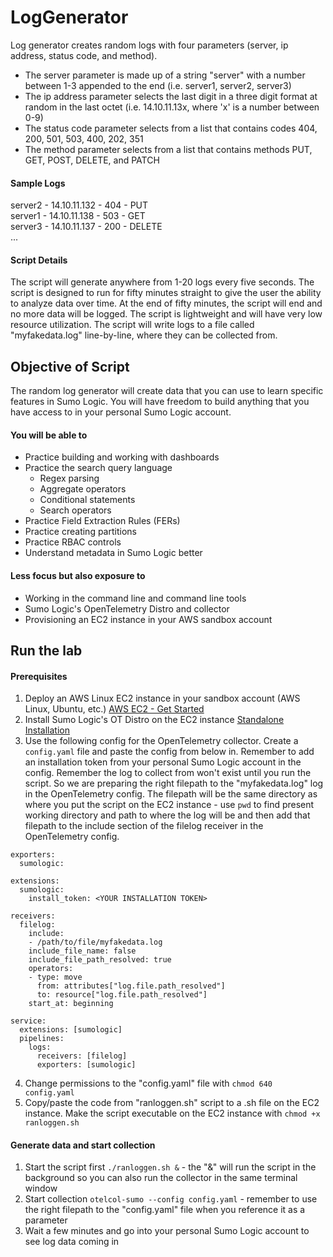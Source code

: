# LogGenerator

Log generator creates random logs with four parameters (server, ip address, status code, and method).
- The server parameter is made up of a string "server" with a number between 1-3 appended to the end (i.e. server1, server2, server3)
- The ip address parameter selects the last digit in a three digit format at random in the last octet (i.e. 14.10.11.13x, where 'x' is a number between 0-9)
- The status code parameter selects from a list that contains codes 404, 200, 501, 503, 400, 202, 351
- The method parameter selects from a list that contains methods PUT, GET, POST, DELETE, and PATCH

#### Sample Logs
server2 - 14.10.11.132 - 404 - PUT  
server1 - 14.10.11.138 - 503 - GET  
server3 - 14.10.11.137 - 200 - DELETE  
...

#### Script Details
The script will generate anywhere from 1-20 logs every five seconds.  The script is designed to run for fifty minutes straight to give the user the ability to analyze data over time.  At the end of fifty minutes, the script will end and no more data will be logged.  The script is lightweight and will have very low resource utilization.  The script will write logs to a file called "myfakedata.log" line-by-line, where they can be collected from.  

## Objective of Script
The random log generator will create data that you can use to learn specific features in Sumo Logic.  You will have freedom to build anything that you have access to in your personal Sumo Logic account.  

#### You will be able to 
- Practice building and working with dashboards 
- Practice the search query language 
  - Regex parsing
  - Aggregate operators
  - Conditional statements
  - Search operators
- Practice Field Extraction Rules (FERs)
- Practice creating partitions
- Practice RBAC controls 
- Understand metadata in Sumo Logic better

#### Less focus but also exposure to
- Working in the command line and command line tools
- Sumo Logic's OpenTelemetry Distro and collector
- Provisioning an EC2 instance in your AWS sandbox account

## Run the lab
#### Prerequisites
1. Deploy an AWS Linux EC2 instance in your sandbox account (AWS Linux, Ubuntu, etc.) [AWS EC2 - Get Started](https://docs.aws.amazon.com/AWSEC2/latest/UserGuide/EC2_GetStarted.html)
2. Install Sumo Logic's OT Distro on the EC2 instance [Standalone Installation](https://github.com/SumoLogic/sumologic-otel-collector/blob/main/docs/Installation.md#standalone)
3. Use the following config for the OpenTelemetry collector.  Create a `config.yaml` file and paste the config from below in.  Remember to add an installation token from your personal Sumo Logic account in the config.  Remember the log to collect from won't exist until you run the script.  So we are preparing the right filepath to the "myfakedata.log" log in the OpenTelemetry config.  The filepath will be the same directory as where you put the script on the EC2 instance - use `pwd` to find present working directory and path to where the log will be and then add that filepath to the include section of the filelog receiver in the OpenTelemetry config.
```
exporters:
  sumologic:

extensions:
  sumologic:
    install_token: <YOUR INSTALLATION TOKEN>

receivers:
  filelog:
    include:
    - /path/to/file/myfakedata.log
    include_file_name: false
    include_file_path_resolved: true
    operators:
    - type: move
      from: attributes["log.file.path_resolved"]
      to: resource["log.file.path_resolved"]
    start_at: beginning

service:
  extensions: [sumologic]
  pipelines:
    logs:
      receivers: [filelog]
      exporters: [sumologic]
```
4. Change permissions to the "config.yaml" file with `chmod 640 config.yaml`
5. Copy/paste the code from "ranloggen.sh" script to a .sh file on the EC2 instance.  Make the script executable on the EC2 instance with `chmod +x ranloggen.sh`

#### Generate data and start collection
1. Start the script first `./ranloggen.sh &` - the "&" will run the script in the background so you can also run the collector in the same terminal window
2. Start collection `otelcol-sumo --config config.yaml` - remember to use the right filepath to the "config.yaml" file when you reference it as a parameter
3. Wait a few minutes and go into your personal Sumo Logic account to see log data coming in
